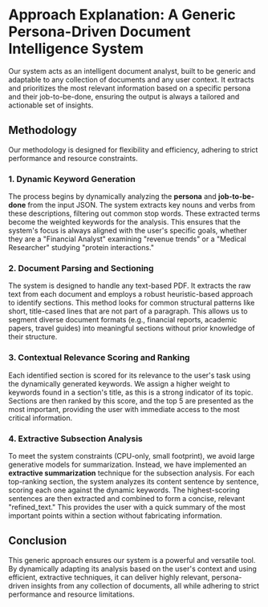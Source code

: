 # Approach Explanation: A Generic Persona-Driven Document Intelligence System

Our system acts as an intelligent document analyst, built to be generic and adaptable to any collection of documents and any user context. It extracts and prioritizes the most relevant information based on a specific persona and their job-to-be-done, ensuring the output is always a tailored and actionable set of insights.

## Methodology

Our methodology is designed for flexibility and efficiency, adhering to strict performance and resource constraints.

### 1. Dynamic Keyword Generation
The process begins by dynamically analyzing the **persona** and **job-to-be-done** from the input JSON. The system extracts key nouns and verbs from these descriptions, filtering out common stop words. These extracted terms become the weighted keywords for the analysis. This ensures that the system's focus is always aligned with the user's specific goals, whether they are a "Financial Analyst" examining "revenue trends" or a "Medical Researcher" studying "protein interactions."

### 2. Document Parsing and Sectioning
The system is designed to handle any text-based PDF. It extracts the raw text from each document and employs a robust heuristic-based approach to identify sections. This method looks for common structural patterns like short, title-cased lines that are not part of a paragraph. This allows us to segment diverse document formats (e.g., financial reports, academic papers, travel guides) into meaningful sections without prior knowledge of their structure.

### 3. Contextual Relevance Scoring and Ranking
Each identified section is scored for its relevance to the user's task using the dynamically generated keywords. We assign a higher weight to keywords found in a section's title, as this is a strong indicator of its topic. Sections are then ranked by this score, and the top 5 are presented as the most important, providing the user with immediate access to the most critical information.

### 4. Extractive Subsection Analysis
To meet the system constraints (CPU-only, small footprint), we avoid large generative models for summarization. Instead, we have implemented an **extractive summarization** technique for the subsection analysis. For each top-ranking section, the system analyzes its content sentence by sentence, scoring each one against the dynamic keywords. The highest-scoring sentences are then extracted and combined to form a concise, relevant "refined_text." This provides the user with a quick summary of the most important points within a section without fabricating information.

## Conclusion
This generic approach ensures our system is a powerful and versatile tool. By dynamically adapting its analysis based on the user's context and using efficient, extractive techniques, it can deliver highly relevant, persona-driven insights from any collection of documents, all while adhering to strict performance and resource limitations.